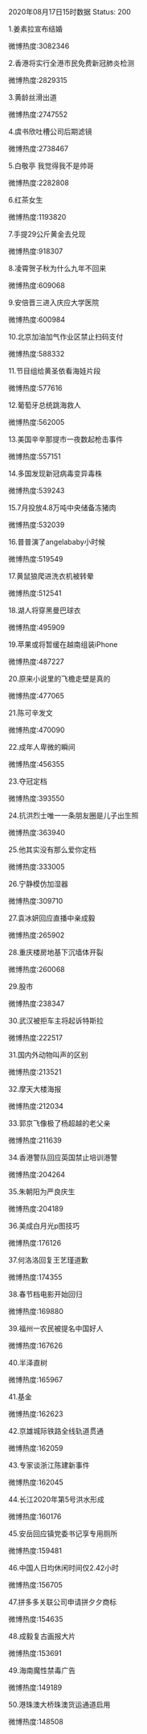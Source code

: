 2020年08月17日15时数据
Status: 200

1.姜素拉宣布结婚

微博热度:3082346

2.香港将实行全港市民免费新冠肺炎检测

微博热度:2829315

3.黄龄丝滑出道

微博热度:2747552

4.虞书欣吐槽公司后期滤镜

微博热度:2738467

5.白敬亭 我觉得我不是帅哥

微博热度:2282808

6.红茶女生

微博热度:1193820

7.手提29公斤黄金去兑现

微博热度:918307

8.凌霄贺子秋为什么九年不回来

微博热度:609068

9.安倍晋三进入庆应大学医院

微博热度:600984

10.北京加油加气作业区禁止扫码支付

微博热度:588332

11.节目组给黄圣依看海娃片段

微博热度:577616

12.葡萄牙总统跳海救人

微博热度:562005

13.美国辛辛那提市一夜数起枪击事件

微博热度:557151

14.多国发现新冠病毒变异毒株

微博热度:539243

15.7月投放4.8万吨中央储备冻猪肉

微博热度:532039

16.普普演了angelababy小时候

微博热度:519549

17.黄鼠狼爬进洗衣机被转晕

微博热度:512541

18.湖人将穿黑曼巴球衣

微博热度:495909

19.苹果或将暂缓在越南组装iPhone

微博热度:487227

20.原来小说里的飞檐走壁是真的

微博热度:477065

21.陈可辛发文

微博热度:470090

22.成年人卑微的瞬间

微博热度:456355

23.夺冠定档

微博热度:393550

24.抗洪烈士唯一一条朋友圈是儿子出生照

微博热度:363940

25.他其实没有那么爱你定档

微博热度:333005

26.宁静模仿加湿器

微博热度:309710

27.袁冰妍回应直播中亲成毅

微博热度:265902

28.重庆楼房地基下沉墙体开裂

微博热度:260068

29.股市

微博热度:238347

30.武汉被拒车主将起诉特斯拉

微博热度:222517

31.国内外动物叫声的区别

微博热度:213521

32.摩天大楼海报

微博热度:212034

33.郭京飞像极了杨超越的老父亲

微博热度:211639

34.香港警队回应英国禁止培训港警

微博热度:204264

35.朱朝阳为严良庆生

微博热度:204189

36.美成白月光p图技巧

微博热度:176126

37.何洛洛回复王艺瑾道歉

微博热度:174355

38.春节档电影开始回归

微博热度:169880

39.福州一农民被提名中国好人

微博热度:167626

40.半泽直树

微博热度:165967

41.基金

微博热度:162623

42.京雄城际铁路全线轨道贯通

微博热度:162059

43.专家谈浙江陈建新事件

微博热度:162045

44.长江2020年第5号洪水形成

微博热度:160176

45.安岳回应镇党委书记享专用厕所

微博热度:159481

46.中国人日均休闲时间仅2.42小时

微博热度:156705

47.拼多多关联公司申请拼夕夕商标

微博热度:154635

48.成毅复古画报大片

微博热度:153691

49.海南魔性禁毒广告

微博热度:149189

50.港珠澳大桥珠澳货运通道启用

微博热度:148508

